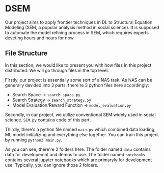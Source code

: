 # DSEM
Our project aims to apply frontier techniques in DL to Structural Equation Modeling (SEM, a popular analysis method in social science). It is supposed to automate the model refining process in SEM, which requires experts deveting hours and hours for now.

## File Structure

In this section, we would like to present you with how files in this project distributed. We will go through files in the top level.

Firstly, our project is essentially some sort of a NAS task. As NAS can be generally devided into 3 parts, there're 3 python files here accordingly:

- Search Space -> `search_space.py`
- Search Strategy -> `search_strategy.py`
- Model Evaluation/Reward Function -> `model_evaluation.py`

Secondly, in our project, we utilize conventional SEM widely used in social science. `SEM.py` contains code of this part.

Thirdly, there's a python file named `main.py` which combined data loading, ML model initializing and everything else together. You can train this project by running `python3 main.py`.

As you can see, there're 2 folders here. The folder named `data` contains data for developemnt and demos to use. The folder named `notebooks` contains several jupyter notebooks which are primaryly for development use. Typically, you can ignore those 2 folders.

